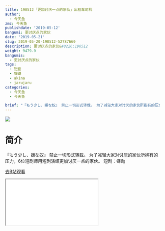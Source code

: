 ```yaml
---
title: 190512「更加讨厌一点的家伙」出租车司机
author:
  - 今天鱼
zmz: 今天鱼
publishdate: '2019-05-12'
bangumi: 更讨厌点的家伙
date: '2019-05-21'
slug: 2019-05-20-190512-52787660
description: 更讨厌点的家伙&#8226;190512
weight: 9479.0
bangumis:
  - 更讨厌点的家伙
tags:
  - 短剧
  - 镰鼬
  - akina
  - jarujaru
categories:
  - 今天鱼
  - 今天鱼

brief: "『もう少し、嫌な奴』 禁止一切形式转载。 为了减轻大家对讨厌的家伙所抱有的压力，6位短剧师用短剧演绎更加讨厌一点的家伙。 短剧：镰鼬"
---
```

![](https://i.imgur.com/yaYQcTl.jpg)
# 简介  
『もう少し、嫌な奴』
禁止一切形式转载。
为了减轻大家对讨厌的家伙所抱有的压力，6位短剧师用短剧演绎更加讨厌一点的家伙。
短剧：镰鼬  

[去B站观看](https://www.bilibili.com/video/av52787660/)
<div class ="resp-container"><iframe class="testiframe" src="//player.bilibili.com/player.html?aid=52787660"", scrolling="no", allowfullscreen="true" > </iframe></div> 
